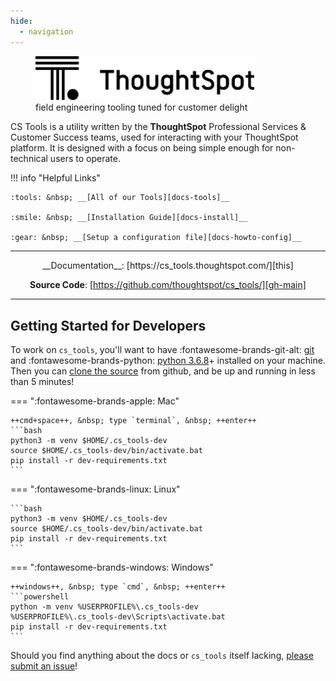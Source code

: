 ```yaml
---
hide:
  - navigation
---
```


<style>
  .md-typeset h1,
  .md-content__button {
    display: none;
  }
</style>

<figure>
  <img src="assets/logo_black.svg" width="350"/>
  <figcaption>field engineering tooling tuned for customer delight</figcaption>
</figure>

CS Tools is a utility written by the __ThoughtSpot__ Professional Services & Customer
Success teams, used for interacting with your ThoughtSpot platform. It is designed with
a focus on being simple enough for non-technical users to operate.

!!! info "Helpful Links"

    :tools: &nbsp; __[All of our Tools][docs-tools]__

    :smile: &nbsp; __[Installation Guide][docs-install]__

    :gear: &nbsp; __[Setup a configuration file][docs-howto-config]__

---

<center>
__Documentation__: [https://cs_tools.thoughtspot.com/][this]

__Source Code__: [https://github.com/thoughtspot/cs_tools/][gh-main]
</center>

---

## __Getting Started__ for Developers

To work on `cs_tools`, you'll want to have :fontawesome-brands-git-alt:
[git][install-git] and :fontawesome-brands-python: [python 3.6.8][install-python]+
installed on your machine. Then you can [clone the source][gh-clone] from github, and be
up and running in less than 5 minutes!

=== ":fontawesome-brands-apple: Mac"

    ++cmd+space++, &nbsp; type `terminal`, &nbsp; ++enter++
    ```bash
    python3 -m venv $HOME/.cs_tools-dev
    source $HOME/.cs_tools-dev/bin/activate.bat
    pip install -r dev-requirements.txt
    ```

=== ":fontawesome-brands-linux: Linux"

    ```bash
    python3 -m venv $HOME/.cs_tools-dev
    source $HOME/.cs_tools-dev/bin/activate.bat
    pip install -r dev-requirements.txt
    ```

=== ":fontawesome-brands-windows: Windows"

    ++windows++, &nbsp; type `cmd`, &nbsp; ++enter++
    ```powershell
    python -m venv %USERPROFILE%\.cs_tools-dev
    %USERPROFILE%\.cs_tools-dev\Scripts\activate.bat
    pip install -r dev-requirements.txt
    ```

Should you find anything about the docs or `cs_tools` itself lacking, [please submit an
issue][gh-issue]!

[this]: https://cs_tools.thoughtspot.com/
[docs-tools]: tools/overview.md
[docs-install]: how-to/install.md
[docs-howto-config]: how-to/configuration_file.md
[gh-main]: https://github.com/thoughtspot/cs_tools/
[gh-issue]: https://github.com/thoughtspot/cs_tools/issues/new
[gh-clone]: https://docs.github.com/en/github/creating-cloning-and-archiving-repositories/cloning-a-repository-from-github/cloning-a-repository
[install-git]: https://git-scm.com/downloads
[install-python]: https://www.python.org/downloads
